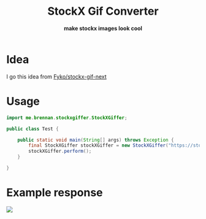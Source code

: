 <h1 align="center">StockX Gif Converter</h1>
<div align="center">
	<strong>make stockx images look cool</strong>
</div>
<br />

# Idea
I go this idea from [Fyko/stockx-gif-next](https://github.com/Fyko/stockx-gif-next)

# Usage
```java
import me.brennan.stockxgiffer.StockXGiffer;

public class Test {

    public static void main(String[] args) throws Exception {
        final StockXGiffer stockXGiffer = new StockXGiffer("https://stockx.com/adidas-yeezy-boost-350-v2-desert-sage", "test");
        stockXGiffer.perform();
    }

}
```

# Example response
![](showcase.gif)
